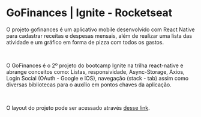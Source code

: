 # GoFinances | Ignite - Rocketseat

<p>O projeto gofinances é um aplicativo mobile desenvolvido com React Native para cadastrar receitas e despesas mensais, além de realizar uma lista das atividade e 
um gráfico em forma de pizza com todos os gastos.</p>
<br>

<p>O GoFinances é o 2º projeto do bootcamp Ignite na trilha react-native e abrange conceitos como: Listas, responsividade, Async-Storage, Axios, 
Login Social (OAuth - Google e IOS), navegação (stack - tab) assim como diversas bibliotecas para o auxílio em pontos chaves da aplicação.</p>
<br>

<p>O layout do projeto pode ser acessado através <a href="https://www.figma.com/file/0UP24Sbz15AobFJK6QHRqY/GoFinances-Ignite---React-Native" target="_blank">desse link</a>.</p>
